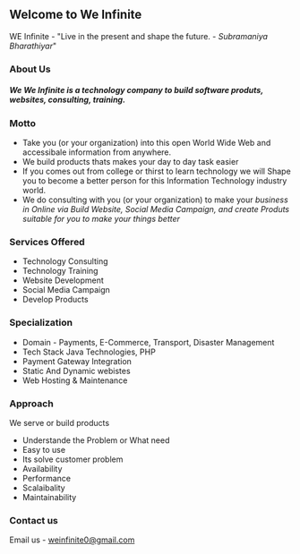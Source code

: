 ## Welcome to We Infinite

WE Infinite - "Live in the present and shape the future. - *Subramaniya Bharathiyar*"

### About Us

##### We **We Infinite** is a technology company to build software produts, websites, consulting, training.

### Motto

* Take you (or your organization) into this open World Wide Web and accessibale information from anywhere. 
* We build products thats makes your day to day task easier
* If you comes out from college or thirst to learn technology we will Shape you to become a better person for this Information Technology industry world.
* We do consulting with you (or your organization) to make your _business in Online via Build Website, Social Media Campaign, and create Produts suitable for you to make your things better_

### Services Offered

* Technology Consulting
* Technology Training
* Website Development
* Social Media Campaign
* Develop Products

### Specialization

* Domain  - Payments, E-Commerce, Transport, Disaster Management
* Tech Stack Java Technologies, PHP
* Payment Gateway Integration
* Static And Dynamic webistes
* Web Hosting & Maintenance

### Approach

We serve or build products 
* Understande the Problem or What need
* Easy to use
* Its solve customer problem
* Availability
* Performance
* Scalaibality
* Maintainability 

### Contact us
Email us - weinfinite0@gmail.com

